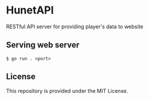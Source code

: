 # HunetAPI
RESTful API server for providing player's data to website

## Serving web server
`$ go run . <port>`

## License
This repository is provided under the MIT License.
